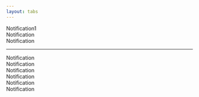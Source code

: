 ```yaml
---
layout: tabs
---
```


<div class="container">
  <a>Notification1</a><br>
  <a>Notification</a><br>
  <a>Notification</a><br>

  <hr>
  <a>Notification</a><br>
  <a>Notification</a><br>
  <a>Notification</a><br>
  <a>Notification</a><br>
  <a>Notification</a><br>
  <a>Notification</a><br>
</div>
